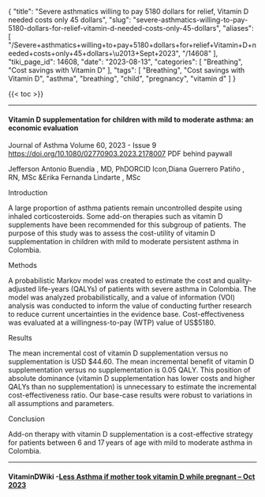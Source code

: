 {
    "title": "Severe asthmatics willing to pay 5180 dollars for relief, Vitamin D needed costs only 45 dollars",
    "slug": "severe-asthmatics-willing-to-pay-5180-dollars-for-relief-vitamin-d-needed-costs-only-45-dollars",
    "aliases": [
        "/Severe+asthmatics+willing+to+pay+5180+dollars+for+relief+Vitamin+D+needed+costs+only+45+dollars+\u2013+Sept+2023",
        "/14608"
    ],
    "tiki_page_id": 14608,
    "date": "2023-08-13",
    "categories": [
        "Breathing",
        "Cost savings with Vitamin D"
    ],
    "tags": [
        "Breathing",
        "Cost savings with Vitamin D",
        "asthma",
        "breathing",
        "child",
        "pregnancy",
        "vitamin d"
    ]
}


{{< toc >}}

---

#### Vitamin D supplementation for children with mild to moderate asthma: an economic evaluation

Journal of Asthma Volume 60, 2023 - Issue 9 https://doi.org/10.1080/02770903.2023.2178007 PDF behind paywall

Jefferson Antonio Buendía , MD, PhDORCID Icon,Diana Guerrero Patiño , RN, MSc &Erika Fernanda Lindarte , MSc

Introduction

A large proportion of asthma patients remain uncontrolled despite using inhaled corticosteroids. Some add-on therapies such as vitamin D supplements have been recommended for this subgroup of patients. The purpose of this study was to assess the cost-utility of vitamin D supplementation in children with mild to moderate persistent asthma in Colombia.

Methods

A probabilistic Markov model was created to estimate the cost and quality-adjusted life-years (QALYs) of patients with severe asthma in Colombia. The model was analyzed probabilistically, and a value of information (VOI) analysis was conducted to inform the value of conducting further research to reduce current uncertainties in the evidence base. Cost-effectiveness was evaluated at a willingness-to-pay (WTP) value of US$5180.

Results

The mean incremental cost of vitamin D supplementation versus no supplementation is USD $44.60. The mean incremental benefit of vitamin D supplementation versus no supplementation is 0.05 QALY. This position of absolute dominance (vitamin D supplementation has lower costs and higher QALYs than no supplementation) is unnecessary to estimate the incremental cost-effectiveness ratio. Our base-case results were robust to variations in all assumptions and parameters.

Conclusion

Add-on therapy with vitamin D supplementation is a cost-effective strategy for patients between 6 and 17 years of age with mild to moderate asthma in Colombia.

---

#### VitaminDWiki -[Less Asthma if mother took vitamin D while pregnant – Oct 2023](/posts/less-asthma-if-mother-took-vitamin-d-while-pregnant)